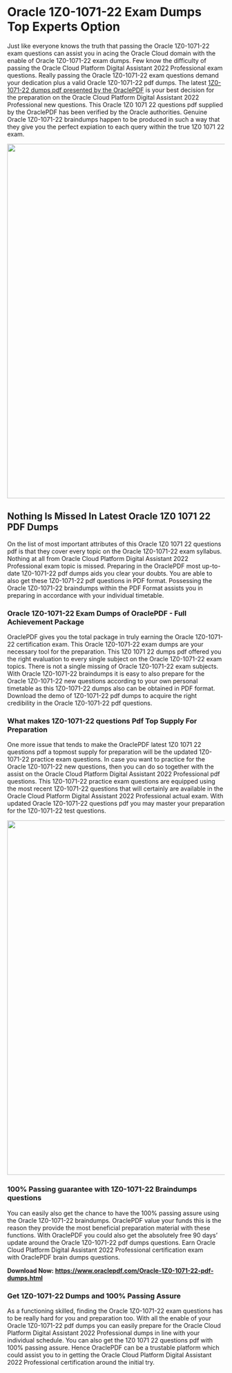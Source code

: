 <h1>Oracle 1Z0-1071-22 Exam Dumps Top Experts Option</h1>
<p>Just like everyone knows the truth that passing the Oracle 1Z0-1071-22 exam questions can assist you in acing the&nbsp;Oracle Cloud&nbsp;domain with the enable of Oracle 1Z0-1071-22 exam dumps. Few know the difficulty of passing the Oracle Cloud Platform Digital Assistant 2022 Professional exam questions. Really passing the Oracle 1Z0-1071-22 exam questions demand your dedication plus a valid Oracle 1Z0-1071-22 pdf dumps. The latest&nbsp;<a href="https://www.oraclepdf.com/Oracle-1Z0-1071-22-pdf-dumps.html">1Z0-1071-22 dumps pdf presented by the OraclePDF</a>&nbsp;is your best decision for the preparation on the Oracle Cloud Platform Digital Assistant 2022 Professional new questions. This Oracle 1Z0 1071 22 questions pdf supplied by the OraclePDF has been verified by the Oracle authorities. Genuine Oracle 1Z0-1071-22 braindumps happen to be produced in such a way that they give you the perfect expiation to each query within the true 1Z0 1071 22 exam.</p>
<p><a href="https://www.oraclepdf.com/Oracle-1Z0-1071-22-pdf-dumps.html"><img src="https://i.ibb.co/mJY6Knz/1.png" width="820" /></a></p>
<h2>Nothing Is Missed In Latest Oracle 1Z0 1071 22 PDF Dumps</h2>
<p>On the list of most important attributes of this Oracle 1Z0 1071 22 questions pdf is that they cover every topic on the Oracle 1Z0-1071-22 exam syllabus. Nothing at all from Oracle Cloud Platform Digital Assistant 2022 Professional exam topic is missed. Preparing in the OraclePDF most up-to-date 1Z0-1071-22 pdf dumps aids you clear your doubts. You are able to also get these 1Z0-1071-22 pdf questions in PDF format. Possessing the Oracle 1Z0-1071-22 braindumps within the PDF Format assists you in preparing in accordance with your individual timetable.</p>
<h3>Oracle 1Z0-1071-22 Exam Dumps of OraclePDF - Full Achievement Package</h3>
<p>OraclePDF gives you the total package in truly earning the Oracle 1Z0-1071-22 certification exam. This Oracle 1Z0-1071-22 exam dumps are your necessary tool for the preparation. This 1Z0 1071 22 dumps pdf offered you the right evaluation to every single subject on the Oracle 1Z0-1071-22 exam topics. There is not a single missing of Oracle 1Z0-1071-22 exam subjects. With Oracle 1Z0-1071-22 braindumps it is easy to also prepare for the Oracle 1Z0-1071-22 new questions according to your own personal timetable as this 1Z0-1071-22 dumps also can be obtained in PDF format. Download the demo of 1Z0-1071-22 pdf dumps to acquire the right credibility in the Oracle 1Z0-1071-22 pdf questions.</p>
<h3>What makes 1Z0-1071-22 questions Pdf Top Supply For Preparation</h3>
<p>One more issue that tends to make the OraclePDF latest 1Z0 1071 22 questions pdf a topmost supply for preparation will be the updated 1Z0-1071-22 practice exam questions. In case you want to practice for the Oracle 1Z0-1071-22 new questions, then you can do so together with the assist on the Oracle Cloud Platform Digital Assistant 2022 Professional pdf questions. This 1Z0-1071-22 practice exam questions are equipped using the most recent 1Z0-1071-22 questions that will certainly are available in the Oracle Cloud Platform Digital Assistant 2022 Professional actual exam. With updated Oracle 1Z0-1071-22 questions pdf you may master your preparation for the 1Z0-1071-22 test questions.</p>
<p><img src="https://i.ibb.co/TWQ7T6D/2.png" width="820" /></p>
<h3>100% Passing guarantee with 1Z0-1071-22 Braindumps questions</h3>
<p>You can easily also get the chance to have the 100% passing assure using the Oracle 1Z0-1071-22 braindumps. OraclePDF value your funds this is the reason they provide the most beneficial preparation material with these functions. With OraclePDF you could also get the absolutely free 90 days&rsquo; update around the Oracle 1Z0-1071-22 pdf dumps questions. Earn Oracle Cloud Platform Digital Assistant 2022 Professional certification exam with&nbsp;OraclePDF&nbsp;brain dumps questions.</p>
<p><strong>Download Now: <a href="https://www.oraclepdf.com/Oracle-1Z0-1071-22-pdf-dumps.html">https://www.oraclepdf.com/Oracle-1Z0-1071-22-pdf-dumps.html</a></strong></p>
<h3>Get 1Z0-1071-22&nbsp;Dumps&nbsp;and 100% Passing Assure</h3>
<p>As a functioning skilled, finding the Oracle 1Z0-1071-22 exam questions has to be really hard for you and preparation too. With all the enable of your Oracle 1Z0-1071-22 pdf dumps you can easily prepare for the Oracle Cloud Platform Digital Assistant 2022 Professional dumps in line with your individual schedule. You can also get the 1Z0 1071 22 questions pdf with 100% passing assure. Hence OraclePDF can be a trustable platform which could assist you to in getting the Oracle Cloud Platform Digital Assistant 2022 Professional certification around the initial try.</p>
